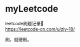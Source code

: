 # myLeetcode
leetcode刷题记录🚀                                     
https://leetcode-cn.com/u/zly-18/

刷，就硬刷。
